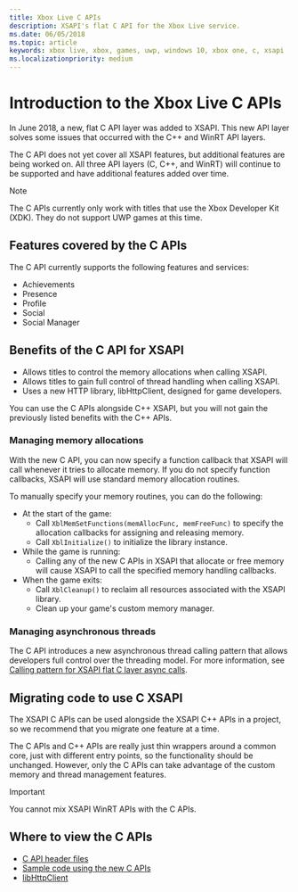 ```yaml
---
title: Xbox Live C APIs
description: XSAPI's flat C API for the Xbox Live service.
ms.date: 06/05/2018
ms.topic: article
keywords: xbox live, xbox, games, uwp, windows 10, xbox one, c, xsapi
ms.localizationpriority: medium
---
```

# Introduction to the Xbox Live C APIs

In June 2018, a new, flat C API layer was added to XSAPI. This new API layer solves some issues that occurred with the C++ and WinRT API layers.

The C API does not yet cover all XSAPI features, but additional features are being worked on. All three API layers (C, C++, and WinRT) will continue to be supported and have additional features added over time.

> [!NOTE]
> The C APIs currently only work with titles that use the Xbox Developer Kit (XDK). They do not support UWP games at this time.

## Features covered by the C APIs

The C API currently supports the following features and services:

- Achievements
- Presence
- Profile
- Social
- Social Manager

## Benefits of the C API for XSAPI

- Allows titles to control the memory allocations when calling XSAPI.
- Allows titles to gain full control of thread handling when calling XSAPI.
- Uses a new HTTP library, libHttpClient, designed for game developers.

You can use the C APIs alongside C++ XSAPI, but you will not gain the previously listed benefits with the C++ APIs.

### Managing memory allocations

With the new C API, you can now specify a function callback that XSAPI will call whenever it tries to allocate memory. If you do not specify function callbacks, XSAPI will use standard memory allocation routines.

To manually specify your memory routines, you can do the following:

- At the start of the game:
  - Call `XblMemSetFunctions(memAllocFunc, memFreeFunc)` to specify the allocation callbacks for assigning and releasing memory.
  - Call `XblInitialize()` to initialize the library instance.  
- While the game is running:
  - Calling any of the new C APIs in XSAPI that allocate or free memory will cause XSAPI to call the specified memory handling callbacks.  
- When the game exits:
  - Call `XblCleanup()` to reclaim all resources associated with the XSAPI library.
  - Clean up your game's custom memory manager.

### Managing asynchronous threads

The C API introduces a new asynchronous thread calling pattern that allows developers full control over the threading model. For more information, see [Calling pattern for XSAPI flat C layer async calls](flatc-async-patterns.md).

## Migrating code to use C XSAPI

The XSAPI C APIs can be used alongside the XSAPI C++ APIs in a project, so we recommend that you migrate one feature at a time.

The C APIs and C++ APIs are really just thin wrappers around a common core, just with different entry points, so the functionality should be unchanged. However, only the C APIs can take advantage of the custom memory and thread management features.

> [!IMPORTANT]
> You cannot mix XSAPI WinRT APIs with the C APIs.

## Where to view the C APIs

- [C API header files](https://github.com/Microsoft/xbox-live-api/tree/master/Include/xsapi-c)
- [Sample code using the new C APIs](https://github.com/Microsoft/xbox-live-api/tree/master/InProgressSamples/Social/Xbox/C)
- [libHttpClient](https://github.com/Microsoft/libHttpClient)
